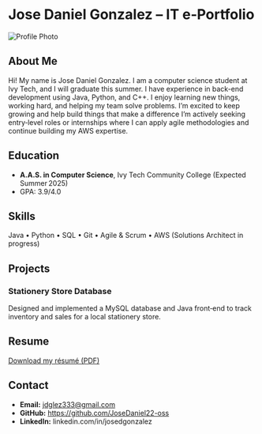 
# Jose Daniel Gonzalez – IT e‑Portfolio

![Profile Photo](https://github.com/user-attachments/assets/98177a8f-ba3f-44b6-82e0-096e7996ac86)


## About Me  
Hi! My name is Jose Daniel Gonzalez. I am a computer science student at Ivy Tech, and I will graduate this summer. I have experience in back-end development using Java, Python, and C++. I enjoy learning new things, working hard, and helping my team solve problems. I’m excited to keep growing and help build things that make a difference I’m actively seeking entry‑level roles or internships where I can apply agile methodologies and continue building my AWS expertise.

## Education  
- **A.A.S. in Computer Science**, Ivy Tech Community College (Expected Summer 2025)  
- GPA: 3.9/4.0

## Skills  
Java • Python • SQL • Git • Agile & Scrum • AWS (Solutions Architect in progress)

## Projects  
### Stationery Store Database  
Designed and implemented a MySQL database and Java front‑end to track inventory and sales for a local stationery store.

## Resume  
[Download my résumé (PDF)](https://1drv.ms/w/c/0d87514a3f53d537/ESdzEY7A9QBGhG_2BVABdDMBsD96euhXo02b92i5nHbQVQ?e=q0sxab)

## Contact  
- **Email:** jdglez333@gmail.com  
- **GitHub:** https://github.com/JoseDaniel22-oss  
- **LinkedIn:** linkedin.com/in/josedgonzalez 
